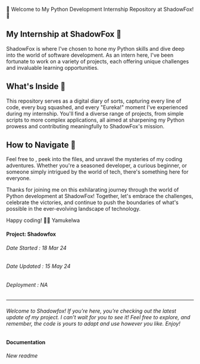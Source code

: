 🚀 Welcome to My Python Development Internship Repository at ShadowFox! 🦊

## My Internship at ShadowFox 🦊

ShadowFox is where I've chosen to hone my Python skills and dive deep into the world of software development. As an intern here, I've been fortunate to work on a variety of projects, each offering unique challenges and invaluable learning opportunities.

## What's Inside 📁

This repository serves as a digital diary of sorts, capturing every line of code, every bug squashed, and every "Eureka!" moment I've experienced during my internship. You'll find a diverse range of projects, from simple scripts to more complex applications, all aimed at sharpening my Python prowess and contributing meaningfully to ShadowFox's mission.

## How to Navigate 🧭

Feel free to , peek into the files, and unravel the mysteries of my coding adventures. Whether you're a seasoned developer, a curious beginner, or someone simply intrigued by the world of tech, there's something here for everyone.


Thanks for joining me on this exhilarating journey through the world of Python development at ShadowFox! Together, let's embrace the challenges, celebrate the victories, and continue to push the boundaries of what's possible in the ever-evolving landscape of technology.

Happy coding! 🚀✨
Yamukelwa

#### Project: Shadowfox
###### Date Started : 18 Mar 24
###### Date Updated : 15 May 24
###### Deployment : NA
---
###### Welcome to Shadowfox! If you're here, you're checking out the latest update of my project. I can't wait for you to see it! Feel free to explore, and remember, the code is yours to adapt and use however you like. Enjoy! ######

#### Documentation
###### New readme
